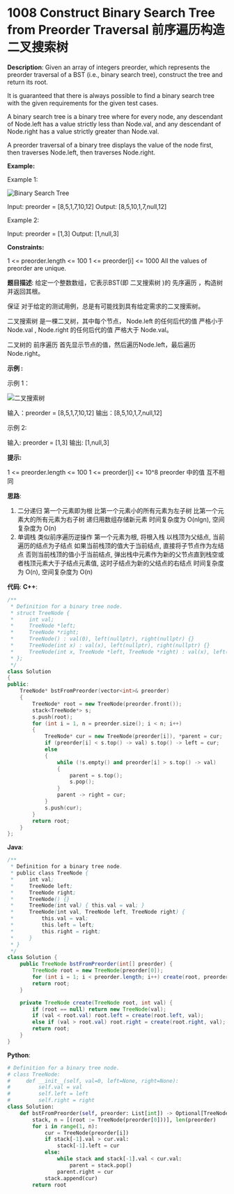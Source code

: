 # 1008 Construct Binary Search Tree from Preorder Traversal 前序遍历构造二叉搜索树

__Description__:
Given an array of integers preorder, which represents the preorder traversal of a BST (i.e., binary search tree), construct the tree and return its root.

It is guaranteed that there is always possible to find a binary search tree with the given requirements for the given test cases.

A binary search tree is a binary tree where for every node, any descendant of Node.left has a value strictly less than Node.val, and any descendant of Node.right has a value strictly greater than Node.val.

A preorder traversal of a binary tree displays the value of the node first, then traverses Node.left, then traverses Node.right.

__Example:__

Example 1:

![Binary Search Tree](https://assets.leetcode.com/uploads/2019/03/06/1266.png)

Input: preorder = [8,5,1,7,10,12]
Output: [8,5,10,1,7,null,12]

Example 2:

Input: preorder = [1,3]
Output: [1,null,3]

__Constraints:__

1 <= preorder.length <= 100
1 <= preorder[i] <= 1000
All the values of preorder are unique.

__题目描述__:
给定一个整数数组，它表示BST(即 二叉搜索树 )的 先序遍历 ，构造树并返回其根。

保证 对于给定的测试用例，总是有可能找到具有给定需求的二叉搜索树。

二叉搜索树 是一棵二叉树，其中每个节点， Node.left 的任何后代的值 严格小于 Node.val , Node.right 的任何后代的值 严格大于 Node.val。

二叉树的 前序遍历 首先显示节点的值，然后遍历Node.left，最后遍历Node.right。

__示例 :__

示例 1：

![二叉搜索树](https://assets.leetcode.com/uploads/2019/03/06/1266.png)

输入：preorder = [8,5,1,7,10,12]
输出：[8,5,10,1,7,null,12]

示例 2:

输入: preorder = [1,3]
输出: [1,null,3]

__提示:__

1 <= preorder.length <= 100
1 <= preorder[i] <= 10^8
preorder 中的值 互不相同

__思路__:

1. 二分递归
第一个元素即为根
比第一个元素小的所有元素为左子树
比第一个元素大的所有元素为右子树
递归用数组存储新元素
时间复杂度为 O(nlgn), 空间复杂度为 O(n)
2. 单调栈
类似前序遍历逆操作
第一个元素为根, 将根入栈
以栈顶为父结点, 当前遍历的结点为子结点
如果当前栈顶的值大于当前结点, 直接将子节点作为左结点
否则当前栈顶的值小于当前结点, 弹出栈中元素作为新的父节点直到栈空或者栈顶元素大于子结点元素值, 这时子结点为新的父结点的右结点
时间复杂度为 O(n), 空间复杂度为 O(n)

__代码__:
__C++__:

```C++
/**
 * Definition for a binary tree node.
 * struct TreeNode {
 *     int val;
 *     TreeNode *left;
 *     TreeNode *right;
 *     TreeNode() : val(0), left(nullptr), right(nullptr) {}
 *     TreeNode(int x) : val(x), left(nullptr), right(nullptr) {}
 *     TreeNode(int x, TreeNode *left, TreeNode *right) : val(x), left(left), right(right) {}
 * };
 */
class Solution 
{
public:
    TreeNode* bstFromPreorder(vector<int>& preorder) 
    {
        TreeNode* root = new TreeNode(preorder.front());
        stack<TreeNode*> s;
        s.push(root);
        for (int i = 1, n = preorder.size(); i < n; i++) 
        {
            TreeNode* cur = new TreeNode(preorder[i]), *parent = cur;
            if (preorder[i] < s.top() -> val) s.top() -> left = cur;
            else 
            {
                while (!s.empty() and preorder[i] > s.top() -> val) 
                {
                    parent = s.top(); 
                    s.pop();
                }
                parent -> right = cur;
            }
            s.push(cur);
        }
        return root;
    }
};
```

__Java__:

```Java
/**
 * Definition for a binary tree node.
 * public class TreeNode {
 *     int val;
 *     TreeNode left;
 *     TreeNode right;
 *     TreeNode() {}
 *     TreeNode(int val) { this.val = val; }
 *     TreeNode(int val, TreeNode left, TreeNode right) {
 *         this.val = val;
 *         this.left = left;
 *         this.right = right;
 *     }
 * }
 */
class Solution {
    public TreeNode bstFromPreorder(int[] preorder) {
        TreeNode root = new TreeNode(preorder[0]);
        for (int i = 1; i < preorder.length; i++) create(root, preorder[i]);
        return root;
    }

    private TreeNode create(TreeNode root, int val) {
        if (root == null) return new TreeNode(val);
        if (val < root.val) root.left = create(root.left, val);
        else if (val > root.val) root.right = create(root.right, val);
        return root;
    }
}
```

__Python__:

```Python
# Definition for a binary tree node.
# class TreeNode:
#     def __init__(self, val=0, left=None, right=None):
#         self.val = val
#         self.left = left
#         self.right = right
class Solution:
    def bstFromPreorder(self, preorder: List[int]) -> Optional[TreeNode]:
        stack, n = [(root := TreeNode(preorder[0]))], len(preorder)
        for i in range(1, n):
            cur = TreeNode(preorder[i])
            if stack[-1].val > cur.val:
                stack[-1].left = cur
            else:
                while stack and stack[-1].val < cur.val:
                    parent = stack.pop()
                parent.right = cur
            stack.append(cur)
        return root
```
